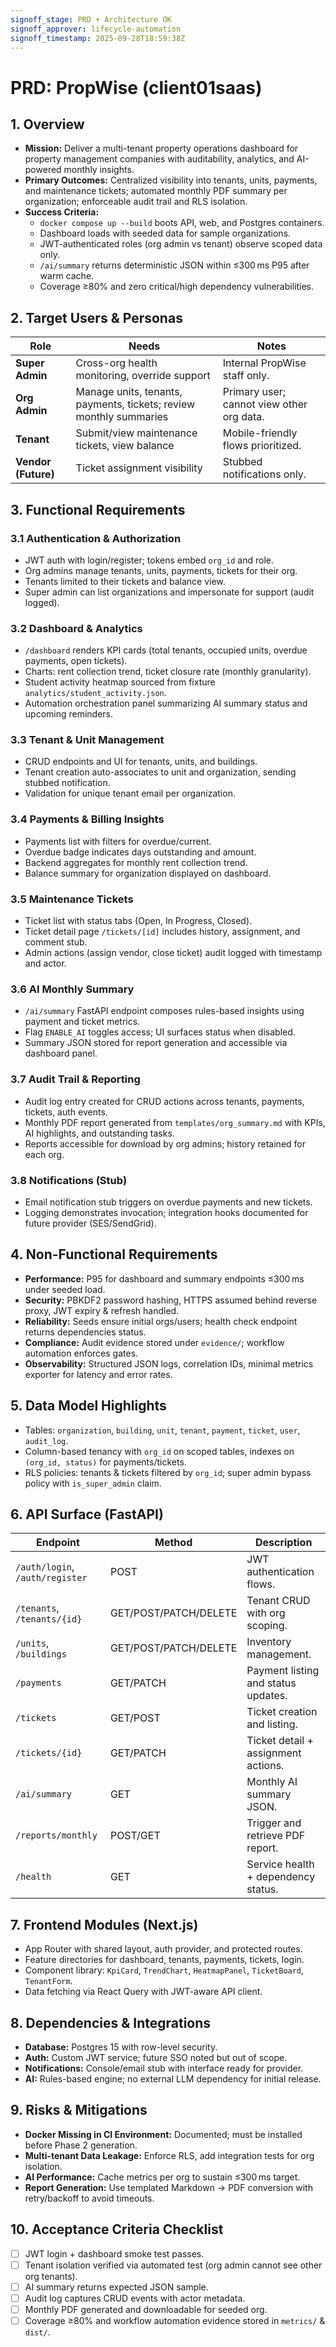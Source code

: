 ```yaml
---
signoff_stage: PRD + Architecture OK
signoff_approver: lifecycle-automation
signoff_timestamp: 2025-09-28T18:59:38Z
---
```


# PRD: PropWise (client01saas)

## 1. Overview
- **Mission:** Deliver a multi-tenant property operations dashboard for property management companies with auditability, analytics, and AI-powered monthly insights.
- **Primary Outcomes:** Centralized visibility into tenants, units, payments, and maintenance tickets; automated monthly PDF summary per organization; enforceable audit trail and RLS isolation.
- **Success Criteria:**
  - `docker compose up --build` boots API, web, and Postgres containers.
  - Dashboard loads with seeded data for sample organizations.
  - JWT-authenticated roles (org admin vs tenant) observe scoped data only.
  - `/ai/summary` returns deterministic JSON within ≤300 ms P95 after warm cache.
  - Coverage ≥80% and zero critical/high dependency vulnerabilities.

## 2. Target Users & Personas
| Role | Needs | Notes |
| --- | --- | --- |
| **Super Admin** | Cross-org health monitoring, override support | Internal PropWise staff only. |
| **Org Admin** | Manage units, tenants, payments, tickets; review monthly summaries | Primary user; cannot view other org data. |
| **Tenant** | Submit/view maintenance tickets, view balance | Mobile-friendly flows prioritized. |
| **Vendor (Future)** | Ticket assignment visibility | Stubbed notifications only. |

## 3. Functional Requirements
### 3.1 Authentication & Authorization
- JWT auth with login/register; tokens embed `org_id` and role.
- Org admins manage tenants, units, payments, tickets for their org.
- Tenants limited to their tickets and balance view.
- Super admin can list organizations and impersonate for support (audit logged).

### 3.2 Dashboard & Analytics
- `/dashboard` renders KPI cards (total tenants, occupied units, overdue payments, open tickets).
- Charts: rent collection trend, ticket closure rate (monthly granularity).
- Student activity heatmap sourced from fixture `analytics/student_activity.json`.
- Automation orchestration panel summarizing AI summary status and upcoming reminders.

### 3.3 Tenant & Unit Management
- CRUD endpoints and UI for tenants, units, and buildings.
- Tenant creation auto-associates to unit and organization, sending stubbed notification.
- Validation for unique tenant email per organization.

### 3.4 Payments & Billing Insights
- Payments list with filters for overdue/current.
- Overdue badge indicates days outstanding and amount.
- Backend aggregates for monthly rent collection trend.
- Balance summary for organization displayed on dashboard.

### 3.5 Maintenance Tickets
- Ticket list with status tabs (Open, In Progress, Closed).
- Ticket detail page `/tickets/[id]` includes history, assignment, and comment stub.
- Admin actions (assign vendor, close ticket) audit logged with timestamp and actor.

### 3.6 AI Monthly Summary
- `/ai/summary` FastAPI endpoint composes rules-based insights using payment and ticket metrics.
- Flag `ENABLE_AI` toggles access; UI surfaces status when disabled.
- Summary JSON stored for report generation and accessible via dashboard panel.

### 3.7 Audit Trail & Reporting
- Audit log entry created for CRUD actions across tenants, payments, tickets, auth events.
- Monthly PDF report generated from `templates/org_summary.md` with KPIs, AI highlights, and outstanding tasks.
- Reports accessible for download by org admins; history retained for each org.

### 3.8 Notifications (Stub)
- Email notification stub triggers on overdue payments and new tickets.
- Logging demonstrates invocation; integration hooks documented for future provider (SES/SendGrid).

## 4. Non-Functional Requirements
- **Performance:** P95 for dashboard and summary endpoints ≤300 ms under seeded load.
- **Security:** PBKDF2 password hashing, HTTPS assumed behind reverse proxy, JWT expiry & refresh handled.
- **Reliability:** Seeds ensure initial orgs/users; health check endpoint returns dependencies status.
- **Compliance:** Audit evidence stored under `evidence/`; workflow automation enforces gates.
- **Observability:** Structured JSON logs, correlation IDs, minimal metrics exporter for latency and error rates.

## 5. Data Model Highlights
- Tables: `organization`, `building`, `unit`, `tenant`, `payment`, `ticket`, `user`, `audit_log`.
- Column-based tenancy with `org_id` on scoped tables, indexes on `(org_id, status)` for payments/tickets.
- RLS policies: tenants & tickets filtered by `org_id`; super admin bypass policy with `is_super_admin` claim.

## 6. API Surface (FastAPI)
| Endpoint | Method | Description |
| --- | --- | --- |
| `/auth/login`, `/auth/register` | POST | JWT authentication flows. |
| `/tenants`, `/tenants/{id}` | GET/POST/PATCH/DELETE | Tenant CRUD with org scoping. |
| `/units`, `/buildings` | GET/POST/PATCH/DELETE | Inventory management. |
| `/payments` | GET/PATCH | Payment listing and status updates. |
| `/tickets` | GET/POST | Ticket creation and listing. |
| `/tickets/{id}` | GET/PATCH | Ticket detail + assignment actions. |
| `/ai/summary` | GET | Monthly AI summary JSON. |
| `/reports/monthly` | POST/GET | Trigger and retrieve PDF report. |
| `/health` | GET | Service health + dependency status. |

## 7. Frontend Modules (Next.js)
- App Router with shared layout, auth provider, and protected routes.
- Feature directories for dashboard, tenants, payments, tickets, login.
- Component library: `KpiCard`, `TrendChart`, `HeatmapPanel`, `TicketBoard`, `TenantForm`.
- Data fetching via React Query with JWT-aware API client.

## 8. Dependencies & Integrations
- **Database:** Postgres 15 with row-level security.
- **Auth:** Custom JWT service; future SSO noted but out of scope.
- **Notifications:** Console/email stub with interface ready for provider.
- **AI:** Rules-based engine; no external LLM dependency for initial release.

## 9. Risks & Mitigations
- **Docker Missing in CI Environment:** Documented; must be installed before Phase 2 generation.
- **Multi-tenant Data Leakage:** Enforce RLS, add integration tests for org isolation.
- **AI Performance:** Cache metrics per org to sustain ≤300 ms target.
- **Report Generation:** Use templated Markdown → PDF conversion with retry/backoff to avoid timeouts.

## 10. Acceptance Criteria Checklist
- [ ] JWT login + dashboard smoke test passes.
- [ ] Tenant isolation verified via automated test (org admin cannot see other org tenants).
- [ ] AI summary returns expected JSON sample.
- [ ] Audit log captures CRUD events with actor metadata.
- [ ] Monthly PDF generated and downloadable for seeded org.
- [ ] Coverage ≥80% and workflow automation evidence stored in `metrics/` & `dist/`.
